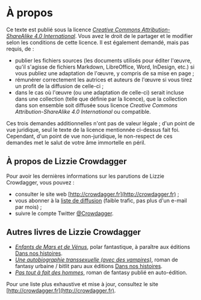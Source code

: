 À propos
========

Ce texte est publié sous la licence *[Creative Commons
Attribution-ShareAlike 4.0 International](https://creativecommons.org/licenses/by-sa/4.0/)*. Vous
avez le droit de le partager et le modifier selon les conditions de
cette licence. Il est également demandé, mais pas requis, de : 

* publier les fichiers sources (les documents utilisés pour éditer
  l'œuvre, qu'il s'agisse de fichiers Markdown, LibreOffice, Word,
  InDesign, etc.) si vous publiez une adaptation de l'œuvre, y compris
  de sa mise en page ; 
* rémunérer correctement les autrices et auteurs de l'œuvre si vous
  tirez un profit de la diffusion de celle-ci ; 
* dans le cas où l'œuvre (ou une adaptation de celle-ci) serait
  incluse dans une collection (telle que définie par la licence), que
  la collection dans son ensemble soit diffusée sous licence
  *Creative Commons Attribution-ShareAlike 4.0 International* ou compatible. 

Ces trois demandes additionnelles n'ont pas de valeur légale ; d'un
point de vue juridique, seul le texte de la licence mentionnée
ci-dessus fait foi. Cependant, d'un point de vue non-juridique, le
non-respect de ces demandes met le salut de votre âme immortelle en
péril.

À propos de Lizzie Crowdagger 
-----------------------------

Pour avoir les dernières informations sur les parutions de Lizzie
Crowdagger, vous pouvez :

* consulter le site web [http://crowdagger.fr](http://crowdagger.fr) ;
* vous abonner à la
[liste de diffusion](http://lists.crowdagger.fr/wws/info/crowdagger)
(faible trafic, pas plus d'un e-mail par mois) ;
* suivre le compte Twitter
[@Crowdagger](https://twitter.com/Crowdagger).

Autres livres de Lizzie Crowdagger 
----------------------------------

* [*Enfants de Mars et de Vénus*](http://crowdagger.fr/index.php?post/2015/12/03/Enfants-de-Mars-et-de-V%C3%A9nus),
polar fantastique, à paraître aux éditions [Dans nos histoires](http://dansnoshistoires.org).
* [*Une autobiographie transsexuelle (avec des vampires)*](http://crowdagger.fr/index.php?post/2011/10/16/Une-autobiographie-transsexuelle-%28avec-des-vampires%29), roman de
fantasy urbaine / bitlit paru aux éditions [Dans nos histoires](http://dansnoshistoires.org).
* [*Pas tout à fait des hommes*](http://crowdagger.fr/index.php?post/2010/08/12/Pas-tout-%C3%A0-fait-des-hommes),
roman de fantasy publié en
auto-édition.

Pour une liste plus exhaustive et mise à jour, consultez le site [http://crowdagger.fr](http://crowdagger.fr).
